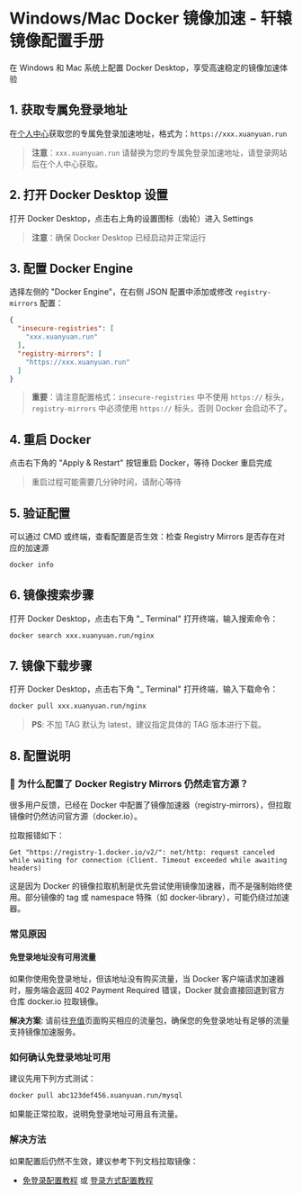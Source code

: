 # Windows/Mac Docker 镜像加速 - 轩辕镜像配置手册

在 Windows 和 Mac 系统上配置 Docker Desktop，享受高速稳定的镜像加速体验

## 1. 获取专属免登录地址

在[个人中心](https://xuanyuan.cloud/)获取您的专属免登录加速地址，格式为：`https://xxx.xuanyuan.run`

> **注意**：`xxx.xuanyuan.run` 请替换为您的专属免登录加速地址，请登录网站后在个人中心获取。

## 2. 打开 Docker Desktop 设置

打开 Docker Desktop，点击右上角的设置图标（齿轮）进入 Settings

> **注意**：确保 Docker Desktop 已经启动并正常运行

## 3. 配置 Docker Engine

选择左侧的 "Docker Engine"，在右侧 JSON 配置中添加或修改 `registry-mirrors` 配置：

```json
{
  "insecure-registries": [
    "xxx.xuanyuan.run"
  ],
  "registry-mirrors": [
    "https://xxx.xuanyuan.run"
  ]
}
```

> **重要**：请注意配置格式：`insecure-registries` 中不使用 `https://` 标头，`registry-mirrors` 中必须使用 `https://` 标头，否则 Docker 会启动不了。

## 4. 重启 Docker

点击右下角的 "Apply & Restart" 按钮重启 Docker，等待 Docker 重启完成

> 重启过程可能需要几分钟时间，请耐心等待

## 5. 验证配置

可以通过 CMD 或终端，查看配置是否生效：检查 Registry Mirrors 是否存在对应的加速源

```bash
docker info
```

## 6. 镜像搜索步骤

打开 Docker Desktop，点击右下角 "_ Terminal" 打开终端，输入搜索命令：

```bash
docker search xxx.xuanyuan.run/nginx
```

## 7. 镜像下载步骤

打开 Docker Desktop，点击右下角 "_ Terminal" 打开终端，输入下载命令：

```bash
docker pull xxx.xuanyuan.run/nginx
```

> **PS**: 不加 TAG 默认为 latest，建议指定具体的 TAG 版本进行下载。

## 8. 配置说明

### 🐳 为什么配置了 Docker Registry Mirrors 仍然走官方源？

很多用户反馈，已经在 Docker 中配置了镜像加速器（registry-mirrors），但拉取镜像时仍然访问官方源（docker.io）。

拉取报错如下：

```
Get "https://registry-1.docker.io/v2/": net/http: request canceled while waiting for connection (Client. Timeout exceeded while awaiting headers)
```

这是因为 Docker 的镜像拉取机制是优先尝试使用镜像加速器，而不是强制始终使用。部分镜像的 tag 或 namespace 特殊（如 docker-library），可能仍绕过加速器。

### 常见原因

#### 免登录地址没有可用流量

如果你使用免登录地址，但该地址没有购买流量，当 Docker 客户端请求加速器时，服务端会返回 402 Payment Required 错误，Docker 就会直接回退到官方仓库 docker.io 拉取镜像。

**解决方案**: 请前往[充值](https://xuanyuan.cloud/recharge)页面购买相应的流量包，确保您的免登录地址有足够的流量支持镜像加速服务。

### 如何确认免登录地址可用

建议先用下列方式测试：

```bash
docker pull abc123def456.xuanyuan.run/mysql
```

如果能正常拉取，说明免登录地址可用且有流量。

### 解决方法

如果配置后仍然不生效，建议参考下列文档拉取镜像：

- [免登录配置教程](https://xuanyuan.cloud/) 或 [登录方式配置教程](https://xuanyuan.cloud/)
